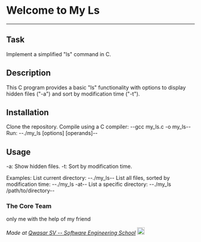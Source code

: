 # Welcome to My Ls
***

## Task
Implement a simplified "ls" command in C.

## Description
This C program provides a basic "ls" functionality with options to display hidden files ("-a") and sort by modification time ("-t").

## Installation
Clone the repository.
Compile using a C compiler:
--gcc my_ls.c -o my_ls--
Run:
--./my_ls [options] [operands]--

## Usage
-a: Show hidden files.
-t: Sort by modification time.

Examples:
List current directory:
--./my_ls--
List all files, sorted by modification time:
--./my_ls -at--
List a specific directory:
--./my_ls /path/to/directory--

### The Core Team
only me with the help of my friend

<span><i>Made at <a href='https://qwasar.io'>Qwasar SV -- Software Engineering School</a></i></span>
<span><img alt='Qwasar SV -- Software Engineering Schools Logo' src='https://storage.googleapis.com/qwasar-public/qwasar-logo_50x50.png' width='20px'></span>
